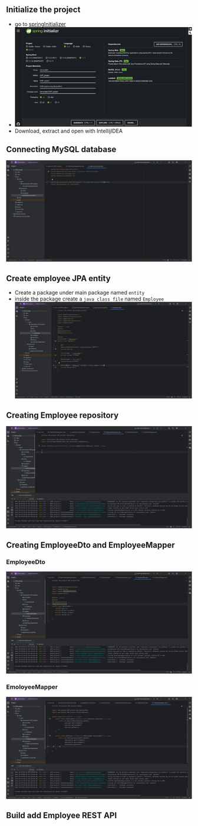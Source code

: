 
## Initialize the project
- go to [springInitializer](https://start.spring.io/)
- ![SpringInitializer](IMGS/SpringInit.png)
- Download, extract and open with IntellijIDEA

## Connecting MySQL database
![Connect DB](IMGS/ConnectingDatabase.png)


## Create employee JPA entity

- Create a package under main package named `entity`
- inside the package create a `java class file` named `Employee`
![JPA_entity_creation](IMGS/Employee_entity_JPA.png)

## Creating Employee repository

![EmployeeRepository](IMGS/EmployeeRespository.png)

## Creating EmployeeDto and EmployeeMapper

### EmployeeDto
![EmployeeDto](IMGS/EmployeeDto.png)

### EmoloyeeMapper
![EmployeeMapper](IMGS/EmployeeMapper.png)

## Build add Employee REST API
